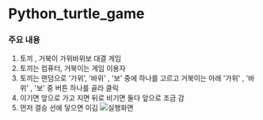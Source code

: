# Python_turtle_game
### 주요 내용
1. 토끼 , 거북이 가위바위보 대결 게임
2. 토끼는 컴퓨터, 거북이는 게임 이용자
3. 토끼는 랜덤으로 '가위', '바위' , '보' 중에 하나를 고르고 거북이는 아래 '가위' , '바위' , '보' 중 버튼 하나를 골라 클릭
4. 이기면 앞으로 가고 지면 뒤로 비기면 둘다 앞으로 조금 감
5. 먼저 결승 선에 닿으면 이김
![실행화면](https://user-images.githubusercontent.com/91892988/138317123-0ad59607-a95c-4c5b-9c96-0b5b0f0332fb.JPG)
